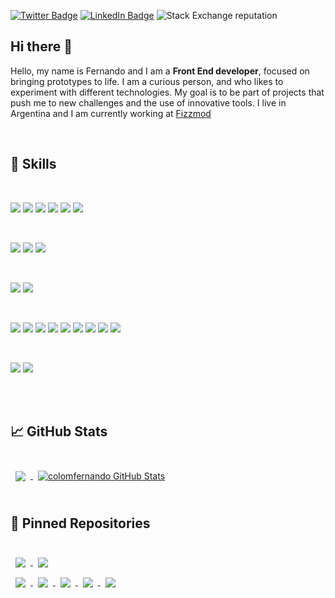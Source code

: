 [![Twitter Badge](https://img.shields.io/badge/Twitter-Profile-informational?style=flat&logo=twitter&logoColor=white&color=1CA2F1)](https://twitter.com/colom_fernando)
[![LinkedIn Badge](https://img.shields.io/badge/LinkedIn-Profile-informational?style=flat&logo=linkedin&logoColor=white&color=0D76A8)](https://www.linkedin.com/in/colomfernando/)
![Stack Exchange reputation](https://img.shields.io/stackexchange/stackoverflow/r/8203033)

## Hi there 👋

Hello, my name is Fernando and I am a **Front End developer**, focused on bringing prototypes to life. I am a curious person, and who likes to experiment with different technologies. My goal is to be part of projects that push me to new challenges and the use of innovative tools. I live in Argentina and I am currently working at [Fizzmod](https://fizzmod.com)

<br>

## 💼 Skills

<br>


![](https://img.shields.io/badge/Code-React-informational?style=flat&logo=react&logoColor=white&color=F73859)
![](https://img.shields.io/badge/Code-React_native-informational?style=flat&logo=react&logoColor=white&color=F73859)
![](https://img.shields.io/badge/Code-Javascript-informational?style=flat&logo=javascript&logoColor=white&color=F73859)
![](https://img.shields.io/badge/Code-Typescript-informational?style=flat&logo=typescript&logoColor=white&color=F73859)
![](https://img.shields.io/badge/Code-Redux-informational?style=flat&logo=redux&logoColor=white&color=F73859)
![](https://img.shields.io/badge/Code-Nextjs-informational?style=flat&logo=Next.js&logoColor=white&color=F73859)

<br>

![](https://img.shields.io/badge/Style-Styled_components-informational?style=flat&logo=styled-components&logoColor=white&color=F73859)
![](https://img.shields.io/badge/Style-CSS-informational?style=flat&logo=CSS3&logoColor=white&color=F73859)
![](https://img.shields.io/badge/Style-Sass-informational?style=flat&logo=SASS&logoColor=white&color=F73859)

<br>

![](https://img.shields.io/badge/Test-Jest-informational?style=flat&logo=jest&logoColor=white&color=F73859)
![](https://img.shields.io/badge/Test-Mocha-informational?style=flat&logo=mocha&logoColor=white&color=F73859)

<br>

![](https://img.shields.io/badge/Tools-npm-informational?style=flat&logo=npm&logoColor=white&color=F73859)
![](https://img.shields.io/badge/Tools-yarn-informational?style=flat&logo=yarn&logoColor=white&color=F73859)
![](https://img.shields.io/badge/Tools-Jira-informational?style=flat&logo=jira&logoColor=white&color=F73859)
![](https://img.shields.io/badge/Tools-Postman-informational?style=flat&logo=postman&logoColor=white&color=F73859)
![](https://img.shields.io/badge/Tools-Github-informational?style=flat&logo=github&logoColor=white&color=F73859)
![](https://img.shields.io/badge/Tools-Bitbucket-informational?style=flat&logo=bitbucket&logoColor=white&color=F73859)
![](https://img.shields.io/badge/Tools-Netlify-informational?style=flat&logo=netlify&logoColor=white&color=F73859)
![](https://img.shields.io/badge/Tools-Docker-informational?style=flat&logo=docker&logoColor=white&color=F73859)
![](https://img.shields.io/badge/Tools-Vscode-informational?style=flat&logo=Visual-Studio-Code&logoColor=white&color=F73859)

<br>

![](https://img.shields.io/badge/OS-Linux-informational?style=flat&logo=linux&logoColor=white&color=F73859)
![](https://img.shields.io/badge/OS-Macos-informational?style=flat&logo=Apple&logoColor=white&color=F73859)

<br>
<br>

## &#x1f4c8; GitHub Stats

<br>

<a href="https://github.com/colomfernando">
  <img align="center" style="margin:0.5rem" src="https://github-readme-stats.vercel.app/api/top-langs/?username=colomfernando&hide=html,css&theme=dark&show_icons=true" />
</a>

<a href="https://github.com/colomfernando">
  <img align="center" style="margin:0.5rem" src="https://github-readme-stats.vercel.app/api?username=colomfernando&show_icons=true&line_height=27&count_private=true&theme=dark&show_icons=true" alt="colomfernando GitHub Stats" />
</a>

<br>
<br>

## 📌 Pinned Repositories

<br>

<a href="https://github.com/colomfernando/project-generator-cli">
    <img align="center" style="margin:0.5rem" src="https://github-readme-stats.vercel.app/api/pin/?username=colomfernando&repo=project-generator-cli&title_color=ffffff&theme=dark&show_icons=true" />
</a>

<a href="https://github.com/colomfernando/weather-app-demo">
  <img align="center" style="margin:0.5rem" src="https://github-readme-stats.vercel.app/api/pin/?username=colomfernando&repo=weather-app-demo&title_color=ffffff&theme=dark&show_icons=true" />
</a>

<br>

<a href="https://github.com/colomfernando/password-generator">
  <img align="center" style="margin:0.5rem" src="https://github-readme-stats.vercel.app/api/pin/?username=colomfernando&repo=password-generator&title_color=ffffff&theme=dark&show_icons=true" />
</a>

<a href="https://github.com/colomfernando/browser-localstorage-expire">
  <img align="center" style="margin:0.5rem" src="https://github-readme-stats.vercel.app/api/pin/?username=colomfernando&repo=browser-localstorage-expire&title_color=ffffff&theme=dark&show_icons=true" />
</a>

<a href="https://github.com/colomfernando/grocery-list">
  <img align="center" style="margin:0.5rem" src="https://github-readme-stats.vercel.app/api/pin/?username=colomfernando&repo=grocery-list&title_color=ffffff&theme=dark&show_icons=true" />
</a>


<a href="https://github.com/colomfernando/covid19-stats">
  <img align="center" style="margin:0.5rem" src="https://github-readme-stats.vercel.app/api/pin/?username=colomfernando&repo=covid19-stats&title_color=ffffff&theme=dark&show_icons=true" />
</a>


<a href="https://github.com/colomfernando/todoapp-react-hooks">
  <img align="center" style="margin:0.5rem" src="https://github-readme-stats.vercel.app/api/pin/?username=colomfernando&repo=todoapp-react-hooks&title_color=ffffff&theme=dark&show_icons=true" />
</a>

<br>
<!--
**colomfernando/colomfernando** is a ✨ _special_ ✨ repository because its `README.md` (this file) appears on your GitHub profile.

Here are some ideas to get you started:

- 🔭 I’m currently working on ...
- 🌱 I’m currently learning ...
- 👯 I’m looking to collaborate on ...
- 🤔 I’m looking for help with ...
- 💬 Ask me about ...
- 📫 How to reach me: ...
- 😄 Pronouns: ...
- ⚡ Fun fact: ...
-->
